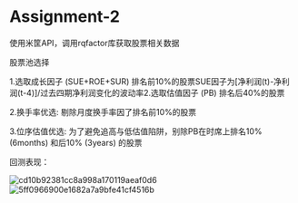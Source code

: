 # Assignment-2
使用米筐API，调用rqfactor库获取股票相关数据

股票池选择

1.选取成长因子 (SUE+ROE+SUR) 排名前10%的股票SUE因子为[净利润(t)-净利润(t-4)]/过去四期净利润变化的波动率2.选取估值因子 (PB) 排名后40%的股票

2.换手率优选:
剔除月度换手率因了排名前10%的股票

3.位序估值优选:
为了避免追高与低估值陷阱，别除PB在时席上排名10% (6months) 和后10% (3years) 的股票

回测表现：

![cd10b92381cc8a998a170119aeaf0d6](https://github.com/algo23-GUO/Assignment-2/assets/128219105/a911f288-8173-42ef-a8f8-0a61af58c60d)
![5ff0966900e1682a7a9bfe41cf4516b](https://github.com/algo23-GUO/Assignment-2/assets/128219105/6d2b31d8-659d-43a9-8855-8e14ed8d560a)
